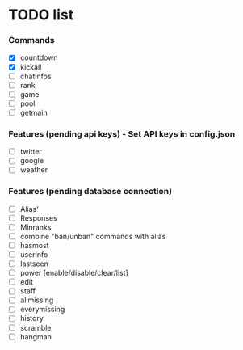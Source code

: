 # TODO list
### Commands
* [x] countdown
* [x] kickall
* [ ] chatinfos
* [ ] rank
* [ ] game
* [ ] pool
* [ ] getmain

### Features (pending api keys) - Set API keys in config.json
* [ ] twitter
* [ ] google
* [ ] weather

### Features (pending database connection)
* [ ] Alias'
* [ ] Responses
* [ ] Minranks
* [ ] combine "ban/unban" commands with alias
* [ ] hasmost
* [ ] userinfo
* [ ] lastseen
* [ ] power [enable/disable/clear/list]
* [ ] edit
* [ ] staff
* [ ] allmissing
* [ ] everymissing
* [ ] history
* [ ] scramble
* [ ] hangman